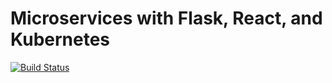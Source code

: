 # Microservices with Flask, React, and Kubernetes

[![Build Status](https://travis-ci.org/testdrivenio/testdriven-app-2.5.svg?branch=master)](https://travis-ci.org/testdrivenio/testdriven-app-2.5)
